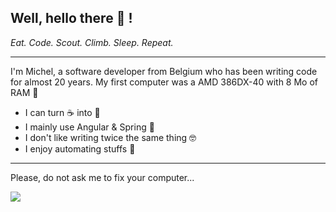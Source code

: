## Well, hello there 👋 !

_Eat. Code. Scout. Climb. Sleep. Repeat._

---
I'm Michel, a software developer from Belgium who has been writing code for almost 20 years.
My first computer was a AMD 386DX-40 with 8 Mo of RAM 💾

- I can turn ☕ into 📝
- I mainly use Angular & Spring 🍃
- I don't like writing twice the same thing 🤓
- I enjoy automating stuffs 🤖

---
Please, do not ask me to fix your computer...

<img src="https://i.giphy.com/media/Oe4V14aLzv7JC/giphy.webp" />
